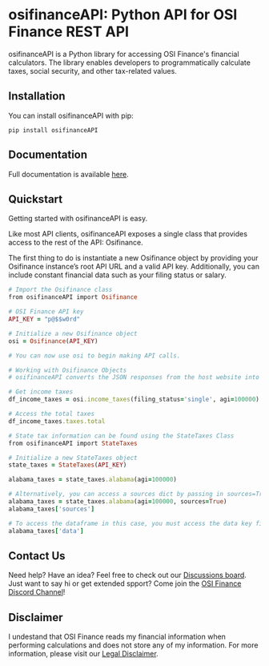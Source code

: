 # osifinanceAPI: Python API for OSI Finance REST API
osifinanceAPI is a Python library for accessing OSI Finance's financial calculators. The library enables developers to programmatically calculate taxes, social security, and other tax-related values.

## Installation
You can install osifinanceAPI with pip:

```
pip install osifinanceAPI
```

## Documentation
Full documentation is available [here](https://osifinance.com/docs/osifinanceAPI).

## Quickstart
Getting started with osifinanceAPI is easy.

Like most API clients, osifinanceAPI exposes a single class that provides access to the rest of the API: Osifinance.

The first thing to do is instantiate a new Osifinance object by providing your Osifinance instance’s root API URL and a valid API key. Additionally, you can include constant financial data such as your filing status or salary.

```ruby
# Import the Osifinance class
from osifinanceAPI import Osifinance

# OSI Finance API key
API_KEY = "p@$$w0rd"

# Initialize a new Osifinance object
osi = Osifinance(API_KEY)

# You can now use osi to begin making API calls.

# Working with Osifinance Objects
# osifinanceAPI converts the JSON responses from the host website into Pandas dataframes

# Get income taxes
df_income_taxes = osi.income_taxes(filing_status='single', agi=100000)

# Access the total taxes
df_income_taxes.taxes.total

# State tax information can be found using the StateTaxes Class
from osifinanceAPI import StateTaxes

# Initialize a new StateTaxes object
state_taxes = StateTaxes(API_KEY)

alabama_taxes = state_taxes.alabama(agi=100000)

# Alternatively, you can access a sources dict by passing in sources=True
alabama_taxes = state_taxes.alabama(agi=100000, sources=True)
alabama_taxes['sources']

# To access the dataframe in this case, you must access the data key first
alabama_taxes['data'] 
```

## Contact Us
Need help? Have an idea? Feel free to check out our [Discussions board](https://osifinance.canny.io). Just want to say hi or get extended spport? Come join the [OSI Finance Discord Channel](https://discord.gg/HfmxDqBVjP)!

## Disclaimer
I undestand that OSI Finance reads my financial information when performing calculations and does not store any of my information. For more information, please visit our [Legal Disclaimer](https://osifinance.com/legal-disclaimer).

